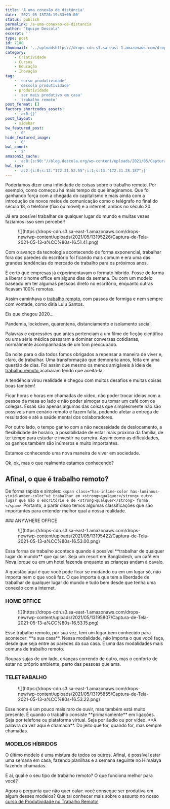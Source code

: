 ```yaml
---
title: 'A uma conexão de distância'
date: '2021-05-13T20:19:33+00:00'
status: publish
permalink: /a-uma-conexao-de-distancia
author: 'Equipe Descola'
excerpt: ''
type: post
id: 7180
thumbnail: '../uploadshttps://drops-cdn.s3.sa-east-1.amazonaws.com/drops-new/wp-content/uploads/2021/05/13201337/Captura-de-Tela-2021-05-13-a%CC%80s-17.13.14-150x150.png'
category:
    - Criatividade
    - Cursos
    - Educação
    - Inovação
tag:
    - 'curso produtividade'
    - 'descola produtividade'
    - produtividade
    - 'ser mais produtivo em casa'
    - 'trabalho remoto'
post_format: []
factory_shortcodes_assets:
    - 'a:0:{}'
post_layout:
    - sidebar
bw_featured_post:
    - '0'
hide_featured_image:
    - '0'
bwl_count:
    - '2'
amazonS3_cache:
    - 'a:8:{s:90:"//blog.descola.org/wp-content/uploads/2021/05/Captura-de-Tela-2021-05-13-às-16.51.41.png";i:7182;s:129:"//drops-cdn.s3.sa-east-1.amazonaws.com/drops-new/wp-content/uploads/2021/05/13195226/Captura-de-Tela-2021-05-13-às-16.51.41.png";i:7182;s:90:"//blog.descola.org/wp-content/uploads/2021/05/Captura-de-Tela-2021-05-13-às-16.53.00.png";i:7184;s:129:"//drops-cdn.s3.sa-east-1.amazonaws.com/drops-new/wp-content/uploads/2021/05/13195422/Captura-de-Tela-2021-05-13-às-16.53.00.png";i:7184;s:90:"//blog.descola.org/wp-content/uploads/2021/05/Captura-de-Tela-2021-05-13-às-16.53.15.png";i:7189;s:129:"//drops-cdn.s3.sa-east-1.amazonaws.com/drops-new/wp-content/uploads/2021/05/13195807/Captura-de-Tela-2021-05-13-às-16.53.15.png";i:7189;s:90:"//blog.descola.org/wp-content/uploads/2021/05/Captura-de-Tela-2021-05-13-às-16.53.22.png";i:7190;s:129:"//drops-cdn.s3.sa-east-1.amazonaws.com/drops-new/wp-content/uploads/2021/05/13195855/Captura-de-Tela-2021-05-13-às-16.53.22.png";i:7190;}'
bwl_ips:
    - 'a:2:{i:0;s:12:"172.31.52.55";i:1;s:13:"172.31.28.187";}'
---
```

Poderíamos dizer uma infinidade de coisas sobre o trabalho remoto. Por exemplo, como começou há mais tempo do que imaginamos. Que foi ganhando força com a chegada do capitalismo e mais ainda com a introdução de novos meios de comunicação como o telégrafo no final do século 18, o telefone (fixo ou móvel) e a internet, ambos no século 20.

Já era possível trabalhar de qualquer lugar do mundo e muitas vezes fazíamos isso sem perceber!

<figure class="wp-block-image size-large">![](https://drops-cdn.s3.sa-east-1.amazonaws.com/drops-new/wp-content/uploads/2021/05/13195226/Captura-de-Tela-2021-05-13-a%CC%80s-16.51.41.png)</figure>Com o avanço da tecnologia acontecendo de forma exponencial, trabalhar fora das paredes do escritório foi ficando mais comum e era uma das grandes tendências do mercado de trabalho para os próximos anos.

É certo que empresas já experimentavam o formato híbrido. Fosse de forma a liberar o home office em alguns dias da semana. Ou com um modelo baseado em ter algumas pessoas direto no escritório, enquanto outras ficavam 100% remotas.

Assim caminhava o [trabalho remoto](https://descola.org/produtividade-no-trabalho-remoto), com passos de formiga e nem sempre com vontade, como diria Lulu Santos.

Eis que chegou 2020…

Pandemia, lockdown, quarentena, distanciamento e isolamento social.

Palavras e expressões que antes pertenciam a um filme de ficção científica ou uma série médica passaram a dominar conversas cotidianas, normalmente acompanhadas de um tom preocupado.

Da noite para o dia todos fomos obrigados a repensar a maneira de viver e, claro, de trabalhar. Uma transformação que demoraria anos, feita em uma questão de dias. Foi assim que mesmo os menos amigáveis à ideia de [trabalho remoto ](https://descola.org/produtividade-no-trabalho-remoto)acabaram tendo que aceitá-la.

A tendência virou realidade e chegou com muitos desafios e muitas coisas boas também!

Ficar horas e horas em chamadas de vídeo, não poder trocar ideias com a pessoa da mesa ao lado e não poder almoçar ou tomar um café com os colegas. Essas são apenas algumas das coisas que simplesmente não são possíveis num cenário remoto e fazem falta, podendo afetar a entrega de resultados e até a saúde mental dos colaboradores.

Por outro lado, o tempo ganho com a não necessidade de deslocamento, a flexibilidade de horário, a possibilidade de estar mais próxima da família, de ter tempo para estudar e investir na carreira. Assim como as dificuldades, os ganhos também são inúmeros e muito importantes.

Estamos conhecendo uma nova maneira de viver em sociedade.

Ok, ok, mas o que realmente estamos conhecendo?

Afinal, o que é trabalho remoto?
--------------------------------

De forma rápida e simples: `<span class="has-inline-color has-luminous-vivid-amber-color">é trabalhar em <strong>qualquer</strong> outro lugar que não o escritório e de <strong>qualquer</strong> forma.</span> `Portanto, a partir disso temos algumas classificações que são importantes para entender melhor qual a nossa realidade.

<div class="wp-block-columns"><div class="wp-block-column" style="flex-basis:100%">### ANYWHERE OFFICE

</div></div><div class="wp-block-columns"><div class="wp-block-column" style="flex-basis:50%"><figure class="wp-block-image size-large is-resized">![](https://drops-cdn.s3.sa-east-1.amazonaws.com/drops-new/wp-content/uploads/2021/05/13195422/Captura-de-Tela-2021-05-13-a%CC%80s-16.53.00.png)</figure></div></div> Essa forma de trabalho acontece quando é possível **trabalhar de qualquer lugar do mundo** que quiser. Seja um resort em Bangladesh, um café em Nova Iorque ou em um hotel fazenda enquanto as crianças andam à cavalo.

A questão aqui é que você pode ficar se mudando ou em um lugar só, não importa nem o que você faz. O que importa é que tem a liberdade de trabalhar de qualquer lugar do mundo e tudo bem desde que tenha uma conexão com a internet.

### HOME OFFICE

<div class="wp-block-columns"><div class="wp-block-column" style="flex-basis:50%"><figure class="wp-block-image size-large is-resized">![](https://drops-cdn.s3.sa-east-1.amazonaws.com/drops-new/wp-content/uploads/2021/05/13195807/Captura-de-Tela-2021-05-13-a%CC%80s-16.53.15.png)</figure></div></div>Esse trabalho remoto, por sua vez, tem um lugar bem conhecido para acontecer: **a sua casa**. Nessa modalidade, não importa o que você faça, desde que seja entre as paredes da sua casa. É uma das modalidades mais comuns de trabalho remoto.

Roupas sujas de um lado, crianças correndo de outro, mas o conforto de estar no próprio ambiente, perto das pessoas que ama.

### TELETRABALHO

<figure class="wp-block-image size-large is-resized">![](https://drops-cdn.s3.sa-east-1.amazonaws.com/drops-new/wp-content/uploads/2021/05/13195855/Captura-de-Tela-2021-05-13-a%CC%80s-16.53.22.png)</figure>Esse nome é um pouco mais raro de ouvir, mas também está muito presente. É quando o trabalho consiste **primariamente** em ligações. Seja por telefone ou plataforma virtual. Seja por áudio ou por vídeo. **A palavra da vez aqui é chamada**. Do jeito que for, quando for, mas sempre chamadas.

### MODELOS HÍBRIDOS

O último modelo é uma mistura de todos os outros. Afinal, é possível estar uma semana em casa, fazendo planilhas e a semana seguinte no Himalaya fazendo chamadas.

E aí, qual é o seu tipo de trabalho remoto? O que funciona melhor para você?

Agora a pergunta que não quer calar: você consegue ser produtiva em algum desses modelos? Que tal conhecer mais sobre o assunto no nosso [curso de Produtividade no Trabalho Remoto!](https://descola.org/produtividade-no-trabalho-remoto)